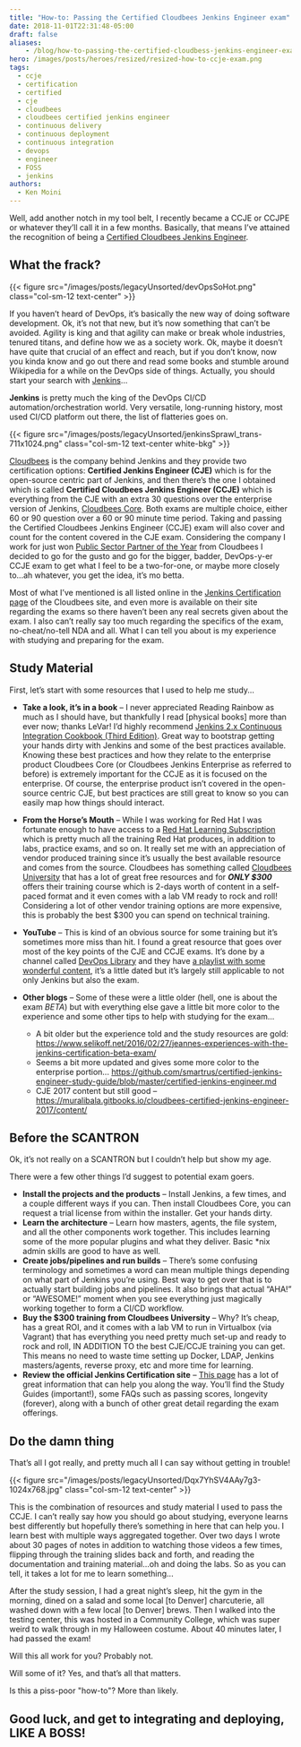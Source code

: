 ```yaml
---
title: "How-to: Passing the Certified Cloudbees Jenkins Engineer exam"
date: 2018-11-01T22:31:48-05:00
draft: false
aliases:
    - /blog/how-to-passing-the-certified-cloudbess-jenkins-engineer-exam/
hero: /images/posts/heroes/resized/resized-how-to-ccje-exam.png
tags: 
  - ccje
  - certification
  - certified
  - cje
  - cloudbees
  - cloudbees certified jenkins engineer
  - continuous delivery
  - continuous deployment
  - continuous integration
  - devops
  - engineer
  - FOSS
  - jenkins
authors:
  - Ken Moini
---
```


Well, add another notch in my tool belt, I recently became a CCJE or CCJPE or whatever they’ll call it in a few months.
Basically, that means I’ve attained the recognition of being a [Certified Cloudbees Jenkins Engineer](https://www.cloudbees.com/jenkins/jenkins-certification).

## What the frack?

{{< figure src="/images/posts/legacyUnsorted/devOpsSoHot.png" class="col-sm-12 text-center" >}}

If you haven’t heard of DevOps, it’s basically the new way of doing software development.  Ok, it’s not that new, but it’s now something that can’t be avoided.  Agility is king and that agility can make or break whole industries, tenured titans, and define how we as a society work.  Ok, maybe it doesn’t have quite that crucial of an effect and reach, but if you don’t know, now you kinda know and go out there and read some books and stumble around Wikipedia for a while on the DevOps side of things.  Actually, you should start your search with [Jenkins](https://en.wikipedia.org/wiki/Jenkins_(software))...

**Jenkins** is pretty much the king of the DevOps CI/CD automation/orchestration world.  Very versatile, long-running history, most used CI/CD platform out there, the list of flatteries goes on.

{{< figure src="/images/posts/legacyUnsorted/jenkinsSprawl_trans-711x1024.png" class="col-sm-12 text-center white-bkg" >}}

[Cloudbees](https://www.cloudbees.com/) is the company behind Jenkins and they provide two certification options: **Certified Jenkins Engineer (CJE)** which is for the open-source centric part of Jenkins, and then there’s the one I obtained which is called **Certified Cloudbees Jenkins Engineer (CCJE)** which is everything from the CJE with an extra 30 questions over the enterprise version of Jenkins, [Cloudbees Core](https://www.cloudbees.com/products/cloudbees-core).  Both exams are multiple choice, either 60 or 90 question over a 60 or 90 minute time period.  Taking and passing the Certified Cloudbees Jenkins Engineer (CCJE) exam will also cover and count for the content covered in the CJE exam.  Considering the company I work for just won [Public Sector Partner of the Year](https://www.cloudbees.com/press/second-annual-devops-world-awards-program-honors-jenkins-contributors-and-devops-innovators) from Cloudbees I decided to go for the gusto and go for the bigger, badder, DevOps-y-er CCJE exam to get what I feel to be a two-for-one, or maybe more closely to...ah whatever, you get the idea, it’s mo betta.

Most of what I’ve mentioned is all listed online in the [Jenkins Certification page](https://www.cloudbees.com/jenkins/jenkins-certification) of the Cloudbees site, and even more is available on their site regarding the exams so there haven’t been any real secrets given about the exam.  I also can’t really say too much regarding the specifics of the exam, no-cheat/no-tell NDA and all.  What I can tell you about is my experience with studying and preparing for the exam.

## Study Material

First, let’s start with some resources that I used to help me study...

- **Take a look, it’s in a book** – I never appreciated Reading Rainbow as much as I should have, but thankfully I read [physical books] more than ever now; thanks LeVar!
I’d highly recommend [Jenkins 2.x Continuous Integration Cookbook (Third Edition)](https://amzn.to/2XXOZWM).  Great way to bootstrap getting your hands dirty with Jenkins and some of the best practices available.  Knowing these best practices and how they relate to the enterprise product Cloudbees Core (or Cloudbees Jenkins Enterprise as referred to before) is extremely important for the CCJE as it is focused on the enterprise.  Of course, the enterprise product isn’t covered in the open-source centric CJE, but best practices are still great to know so you can easily map how things should interact.

- **From the Horse’s Mouth** – While I was working for Red Hat I was fortunate enough to have access to a [Red Hat Learning Subscription](https://fiercesw.com/shop/red-hat/red-hat-learning-subscription) which is pretty much all the training Red Hat produces, in addition to labs, practice exams, and so on.  It really set me with an appreciation of vendor produced training since it’s usually the best available resource and comes from the source.  Cloudbees has something called [Cloudbees University](https://standard.cbu.cloudbees.com/) that has a lot of great free resources and for ***ONLY $300*** offers their training course which is 2-days worth of content in a self-paced format and it even comes with a lab VM ready to rock and roll!  Considering a lot of other vendor training options are more expensive, this is probably the best $300 you can spend on technical training.

- **YouTube** – This is kind of an obvious source for some training but it’s sometimes more miss than hit.  I found a great resource that goes over most of the key points of the CJE and CCJE exams.  It’s done by a channel called [DevOps Library](https://www.youtube.com/channel/UCOnioSzUZS-ZqsRnf38V2nA/videos) and they have [a playlist with some wonderful content](https://www.youtube.com/playlist?list=PL6TwUbrFsOuN-db811WkXF1hwGTexiiOH), it’s a little dated but it’s largely still applicable to not only Jenkins but also the exam.

- **Other blogs** – Some of these were a little older (hell, one is about the exam *BETA*) but with everything else gave a little bit more color to the experience and some other tips to help with studying for the exam...
  - A bit older but the experience told and the study resources are gold: https://www.selikoff.net/2016/02/27/jeannes-experiences-with-the-jenkins-certification-beta-exam/
  - Seems a bit more updated and gives some more color to the enterprise portion... https://github.com/smartrus/certified-jenkins-engineer-study-guide/blob/master/certified-jenkins-engineer.md
  - CJE 2017 content but still good – https://muralibala.gitbooks.io/cloudbees-certified-jenkins-engineer-2017/content/

## Before the SCANTRON

Ok, it’s not really on a SCANTRON but I couldn’t help but show my age.

There were a few other things I’d suggest to potential exam goers.

- **Install the projects and the products** – Install Jenkins, a few times, and a couple different ways if you can.  Then install Cloudbees Core, you can request a trial license from within the installer.  Get your hands dirty.
- **Learn the architecture** – Learn how masters, agents, the file system, and all the other components work together.  This includes learning some of the more popular plugins and what they deliver.  Basic *nix admin skills are good to have as well.
- **Create jobs/pipelines and run builds** – There’s some confusing terminology and sometimes a word can mean multiple things depending on what part of Jenkins you’re using.  Best way to get over that is to actually start building jobs and pipelines.  It also brings that actual “AHA!” or “AWESOME!” moment when you see everything just magically working together to form a CI/CD workflow.
- **Buy the $300 training from Cloudbees University** – Why?  It’s cheap, has a great ROI, and it comes with a lab VM to run in Virtualbox (via Vagrant) that has everything you need pretty much set-up and ready to rock and roll, IN ADDITION TO the best CJE/CCJE training you can get.  This means no need to waste time setting up Docker, LDAP, Jenkins masters/agents, reverse proxy, etc and more time for learning.
- **Review the official Jenkins Certification site** – [This page](https://www.cloudbees.com/jenkins/jenkins-certification) has a lot of great information that can help you along the way.  You’ll find the Study Guides (important!), some FAQs such as passing scores, longevity (forever), along with a bunch of other great detail regarding the exam offerings.

## Do the damn thing

That’s all I got really, and pretty much all I can say without getting in trouble!

{{< figure src="/images/posts/legacyUnsorted/Dqx7YhSV4AAy7g3-1024x768.jpg" class="col-sm-12 text-center" >}}

This is the combination of resources and study material I used to pass the CCJE.  I can’t really say how you should go about studying, everyone learns best differently but hopefully there’s something in here that can help you.  I learn best with multiple ways aggregated together.  Over two days I wrote about 30 pages of notes in addition to watching those videos a few times, flipping through the training slides back and forth, and reading the documentation and training material...oh and doing the labs.  So as you can tell, it takes a lot for me to learn something...

After the study session, I had a great night’s sleep, hit the gym in the morning, dined on a salad and some local [to Denver] charcuterie, all washed down with a few local [to Denver] brews.  Then I walked into the testing center, this was hosted in a Community College, which was super weird to walk through in my Halloween costume.  About 40 minutes later, I had passed the exam!

Will this all work for you?  Probably not.

Will some of it?  Yes, and that’s all that matters.

Is this a piss-poor "how-to"? More than likely.

## Good luck, and get to integrating and deploying, LIKE A BOSS!
